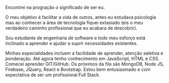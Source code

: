 Encontrei na progração o significado de ser eu.

O meu objetivo é facilitar a vida de outros, antes eu estudava psicologia mas ao conhecer a área de tecnologia fiquei extasiado (eis o meu verdadeiro caminho profissional que eu acabara de descobrir).

Sou estudante de engenharia de software e todo meu esforço está inclinado a aprender e ajudar a suprir necessidades existentes.

Minhas especialidades incluem a facilidade de aprender, atenção seletiva e ponderação. Até agora tenho conhecimento em JavaScript, HTML e CSS. Comecei aprender GIT/GitHub. Os próximos da fila são MongoDB, Node JS, Firebase, JQuery, React e Bootstrap. Estou bem entusiasmado e com expectativa de ser um profissional Full Stack.
<!---
RodJunio/RodJunio is a ✨ special ✨ repository because its `README.md` (this file) appears on your GitHub profile.
You can click the Preview link to take a look at your changes.
--->
